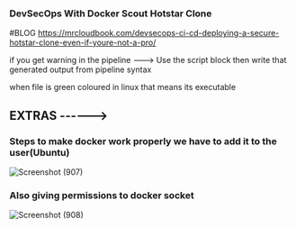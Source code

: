 ### DevSecOps With Docker Scout Hotstar Clone

#BLOG
https://mrcloudbook.com/devsecops-ci-cd-deploying-a-secure-hotstar-clone-even-if-youre-not-a-pro/


 if you get warning in the pipeline ---> Use the script block then write that generated output from pipeline syntax

 when file is green coloured in linux that means its executable


## EXTRAS ------>

### Steps to make docker work properly we have to add it to the user(Ubuntu)
![Screenshot (907)](https://github.com/Maharshibhatnagar/Hotstar-Clone/assets/119435144/466e77c8-8813-4a90-b3d9-558aa2d3e8de)

### Also giving permissions to docker socket
![Screenshot (908)](https://github.com/Maharshibhatnagar/Hotstar-Clone/assets/119435144/4cc6a087-84a5-4054-939b-f599ca3254da)

